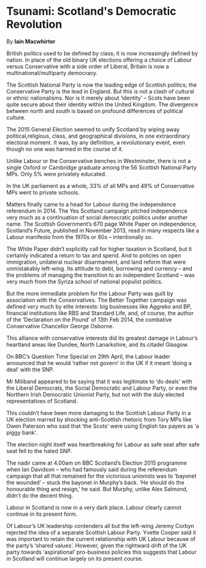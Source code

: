 Tsunami: Scotland's Democratic Revolution
=========================================

By **Iain Macwhirter**

British politics used to be defined by class; it is now increasingly defined by
nation. In place of the old binary UK elections offering a choice of Labour
versus Conservative with a side order of Liberal, Britain is now a
multinational/multiparty democracy.

The Scottish National Party is now the leading edge of Scottish politics; the
Conservative Party is the lead in England. But this is not a clash of cultural
or ethnic nationalisms. Nor is it merely about ‘identity’ – Scots have been
quite secure about their identity within the United Kingdom. The divergence
between north and south is based on profound differences of political culture.

The 2015 General Election seemed to unify Scotland by wiping away
political,religious, class, and geographical divisions, in one extraordinary
electoral moment. It was, by any definition, a revolutionary event, even though
no one was harmed in the course of it.

Unlike Labour or the Conservative benches in Westminster, there is not a single
Oxford or Cambridge graduate among the 56 Scottish National Party MPs. Only 5%
were privately educated.

In the UK parliament as a whole, 33% of all MPs and 49% of Conservative MPs went
to private schools.

Matters finally came to a head for Labour during the independence referendum in
2014. The Yes Scotland campaign pitched independence very much as a continuation
of social democratic politics under another name. The Scottish Government’s 670
page White Paper on independence, Scotland’s Future, published in November 2013,
read in many respects like a Labour manifesto from the 1970s or 80s –
intentionally so.

The White Paper didn’t explicitly call for higher taxation in Scotland, but it
certainly indicated a return to tax and spend. And to policies on open
immigration, unilateral nuclear disarmament, and land reform that were
unmistakably left-wing. Its attitude to debt, borrowing and currency – and the
problems of managing the transition to an independent Scotland – was very much
from the Syriza school of national populist politics.

But the more immediate problem for the Labour Party was guilt by association
with the Conservatives. The Better Together campaign was defined very much by
elite interests: big businesses like Aggreko and BP, financial institutions like
RBS and Standard Life, and, of course, the author of the ‘Declaration on the
Pound’ of 13th Feb 2014, the combative Conservative Chancellor George Osborne.

This alliance with conservative interests did its greatest damage in Labour’s
heartland areas like Dundee, North Lanarkshire, and its citadel Glasgow.

On BBC’s Question Time Special on 29th April, the Labour leader announced that
he would ‘rather not govern’ in the UK if it meant ‘doing a deal’ with the SNP.

Mr Miliband appeared to be saying that it was legitimate to ‘do deals’ with the
Liberal Democrats, the Social Democratic and Labour Party, or even the Northern
Irish Democratic Unionist Party, but not with the duly elected representatives
of Scotland.

This couldn’t have been more damaging to the Scottish Labour Party in a UK
election marred by shocking anti-Scottish rhetoric from Tory MPs like Owen
Paterson who said that ‘the Scots’ were using English tax payers as ‘a piggy
bank’.

The election night itself was heartbreaking for Labour as safe seat after safe
seat fell to the hated SNP.

The nadir came at 4.00am on BBC Scotland’s Election 2015 programme when Ian
Davidson – who had famously said during the referendum campaign that all that
remained for the victorious unionists was to ‘bayonet the wounded’ – stuck the
bayonet in Murphy’s back. ‘He should do the honourable thing and resign,’ he
said. But Murphy, unlike Alex Salmond, didn’t do the decent thing.

Labour in Scotland is now in a very dark place. Labour clearly cannot continue
in its present form.

Of Labour’s UK leadership contenders all but the left-wing Jeremy Corbyn
rejected the idea of a separate Scottish Labour Party. Yvette Cooper said it was
important to retain the current relationship with UK Labour because of the
party’s ‘shared values’. However, given the rightward drift of the UK party
towards ‘aspirational’ pro-business policies this suggests that Labour in
Scotland will continue largely on its present course.

